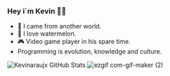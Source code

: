 ### Hey i´m Kevin 👊🏼

- 🌌  I came from another world.
- 🍉  I love watermelon. 
- 🎮  Video game player in his spare time.  
- Programming is evolution, knowledge and culture.

![Kevinaraujx GitHub Stats](https://kevinaraujx-github-readme-stats-kevinaraujx.vercel.app/api?username=kevinaraujx&show_icons=true) ![ezgif com-gif-maker (2)](https://user-images.githubusercontent.com/82170234/115326536-ce4e3c00-a163-11eb-8797-89a0a14c26b5.gif)


